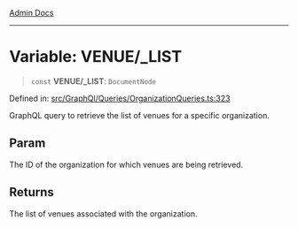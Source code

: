 [Admin Docs](/)

***

# Variable: VENUE/_LIST

> `const` **VENUE/_LIST**: `DocumentNode`

Defined in: [src/GraphQl/Queries/OrganizationQueries.ts:323](https://github.com/PalisadoesFoundation/talawa-admin/blob/main/src/GraphQl/Queries/OrganizationQueries.ts#L323)

GraphQL query to retrieve the list of venues for a specific organization.

## Param

The ID of the organization for which venues are being retrieved.

## Returns

The list of venues associated with the organization.
